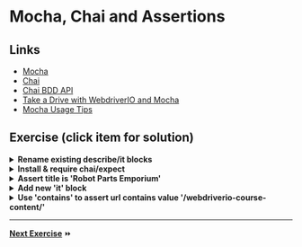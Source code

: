 # Mocha, Chai and Assertions

## Links

- [Mocha](https://mochajs.org/)
- [Chai](http://chaijs.com/)
- [Chai BDD API](http://chaijs.com/api/bdd/)
- [Take a Drive with WebdriverIO and Mocha](http://blog.kevinlamping.com/take-a-drive-with-webdriverio-and-mocha/)
- [Mocha Usage Tips](http://blog.kevinlamping.com/mocha-usage-tips/)

## Exercise (click item for solution)

<details>
  <summary><b>Rename existing describe/it blocks</b></summary><p>

```js
    describe('Homepage', function () {
        it('should have the correct title', function () {

        })
    })
  ```

</details>


<details>
  <summary><b>Install & require chai/expect</b></summary>

    npm install --save-dev chai

```js
var expect = require('chai').expect;
```

</details>

<details>
  <summary><b>Assert title is 'Robot Parts Emporium'</b></summary>


```js
expect(title).to.equal('Robot Parts Emporium')
```


</details>

<details>
  <summary><b>Add new 'it' block</b></summary>

```js
it('should contain the correct url', function () {

})
```

</details>

<details>
  <summary><b>Use 'contains' to assert url contains value '/webdriverio-course-content/'</b></summary>

```js
it('should contain the correct url', function () {
    browser.url('/');

    var url = browser.getUrl();
    expect(url).to.contain('/webdriverio-course-content/');
})
```
</details>

---

**[Next Exercise](./3-commands.md)** :fast_forward: